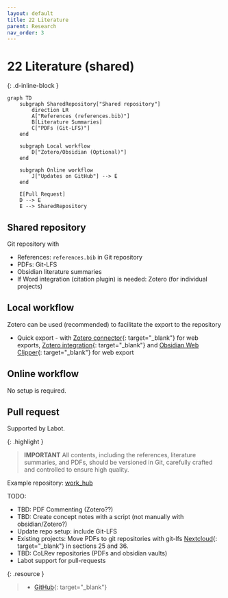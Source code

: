 ```yaml
---
layout: default
title: 22 Literature
parent: Research
nav_order: 3
---
```


# 22 Literature (shared)
{: .d-inline-block }

```mermaid
graph TD
    subgraph SharedRepository["Shared repository"]
        direction LR
        A["References (references.bib)"]
        B[Literature Summaries]
        C["PDFs (Git-LFS)"]
    end

    subgraph Local workflow
        D["Zotero/Obsidian (Optional)"]
    end

    subgraph Online workflow
        J["Updates on GitHub"] --> E
    end

    E[Pull Request]
    D --> E
    E --> SharedRepository

```

## Shared repository

Git repository with

- References: `references.bib` in Git repository
- PDFs: Git-LFS
- Obsidian literature summaries
- If Word integration (citation plugin) is needed: Zotero (for individual projects)

## Local workflow

Zotero can be used (recommended) to facilitate the export to the repository

- Quick export - with [Zotero connector](https://chromewebstore.google.com/detail/zotero-connector/ekhagklcjbdpajgpjgmbionohlpdbjgc){: target="_blank"} for web exports, [Zotero integration](https://github.com/mgmeyers/obsidian-zotero-integration){: target="_blank"} and [Obsidian Web Clipper](https://obsidian.md/clipper){: target="_blank"} for web export

## Online workflow

No setup is required.

## Pull request

Supported by Labot.

{: .highlight }
> **IMPORTANT**
> All contents, including the references, literature summaries, and PDFs, should be versioned in Git, carefully crafted and controlled to ensure high quality. 

Example repository: [work_hub](https://github.com/digital-work-lab/work_hub)

TODO:

- TBD: PDF Commenting (Zotero??)
- TBD: Create concept notes with a script (not manually with obsidian/Zotero?)
- Update repo setup: include Git-LFS
- Existing projects: Move PDFs to git repositories with git-lfs [Nextcloud](https://nc-2272638881871040784.nextcloud-ionos.com/index.php/apps/files/?dir=/22-literature/23_data&fileid=88094){: target="_blank"} in sections 25 and 36.
- TBD: CoLRev repositories (PDFs and obsidian vaults)
- Labot support for pull-requests

{: .resource } 
> - [GitHub](https://github.com/orgs/digital-work-lab/repositories?q=topic%3Aresearch){: target="_blank"}
